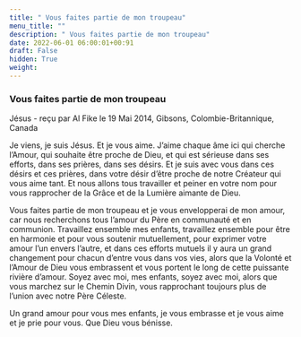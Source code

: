 ```yaml
---
title: " Vous faites partie de mon troupeau"
menu_title: ""
description: " Vous faites partie de mon troupeau"
date: 2022-06-01 06:00:01+00:91
draft: False
hidden: True
weight:
---
```

###  Vous faites partie de mon troupeau

Jésus - reçu par Al Fike le 19 Mai 2014, Gibsons, Colombie-Britannique, Canada

Je viens, je suis Jésus. Et je vous aime. J’aime chaque âme ici qui cherche l’Amour, qui souhaite être proche de Dieu, et qui est sérieuse dans ses efforts, dans ses prières, dans ses désirs. Et je suis avec vous dans ces désirs et ces prières, dans votre désir d’être proche de notre Créateur qui vous aime tant. Et nous allons tous travailler et peiner en votre nom pour vous rapprocher de la Grâce et de la Lumière aimante de Dieu.

Vous faites partie de mon troupeau et je vous envelopperai de mon amour, car nous recherchons tous l’amour du Père en communauté et en communion. Travaillez ensemble mes enfants, travaillez ensemble pour être en harmonie et pour vous soutenir mutuellement, pour exprimer votre amour l’un envers l’autre, et dans ces efforts mutuels il y aura un grand changement pour chacun d’entre vous dans vos vies, alors que la Volonté et l’Amour de Dieu vous embrassent et vous portent le long de cette puissante rivière d’amour. Soyez avec moi, mes enfants, soyez avec moi, alors que vous marchez sur le Chemin Divin, vous rapprochant toujours plus de l’union avec notre Père Céleste.

Un grand amour pour vous mes enfants, je vous embrasse et je vous aime et je prie pour vous. Que Dieu vous bénisse.





